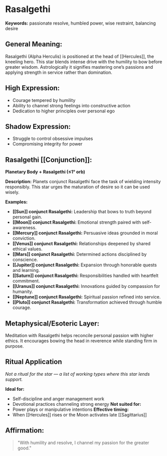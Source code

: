 # Rasalgethi


**Keywords:** passionate resolve, humbled power, wise restraint, balancing desire

## General Meaning:
Rasalgethi (Alpha Herculis) is positioned at the head of [[Hercules]], the kneeling hero. This star blends intense drive with the humility to bow before greater wisdom. Astrologically it signifies mastering one’s passions and applying strength in service rather than domination.

## High Expression:
- Courage tempered by humility
- Ability to channel strong feelings into constructive action
- Dedication to higher principles over personal ego

## Shadow Expression:
- Struggle to control obsessive impulses
- Compromising integrity for power

## Rasalgethi [[Conjunction]]:

**Planetary Body + Rasalgethi (≤1° orb)**

**Description:**
Planets conjunct Rasalgethi face the task of wielding intensity responsibly. This star urges the maturation of desire so it can be used wisely.

**Examples:**
- **[[Sun]] conjunct Rasalgethi:** Leadership that bows to truth beyond personal gain.
- **[[Moon]] conjunct Rasalgethi:** Emotional strength paired with self-awareness.
- **[[Mercury]] conjunct Rasalgethi:** Persuasive ideas grounded in moral conviction.
- **[[Venus]] conjunct Rasalgethi:** Relationships deepened by shared ethical values.
- **[[Mars]] conjunct Rasalgethi:** Determined actions disciplined by conscience.
- **[[Jupiter]] conjunct Rasalgethi:** Expansion through honorable quests and learning.
- **[[Saturn]] conjunct Rasalgethi:** Responsibilities handled with heartfelt commitment.
- **[[Uranus]] conjunct Rasalgethi:** Innovations guided by compassion for humanity.
- **[[Neptune]] conjunct Rasalgethi:** Spiritual passion refined into service.
- **[[Pluto]] conjunct Rasalgethi:** Transformation achieved through humble courage.

## Metaphysical/Esoteric Layer:
Meditation with Rasalgethi helps reconcile personal passion with higher ethics. It encourages bowing the head in reverence while standing firm in purpose.

## Ritual Application
*Not a ritual for the star — a list of working types where this star lends support.*

**Ideal for:**
- Self-discipline and anger management work
- Devotional practices channeling strong energy
**Not suited for:**
- Power plays or manipulative intentions
**Effective timing:**
- When [[Hercules]] rises or the Moon activates late [[Sagittarius]]

## Affirmation:

> "With humility and resolve, I channel my passion for the greater good."

